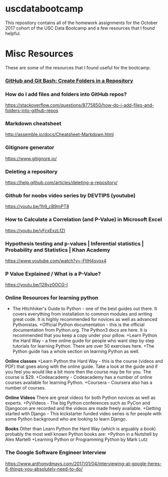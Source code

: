 # uscdatabootcamp

This repository contains all of the homework assignments for the October 2017 cohort of the USC Data Bootcamp and a few resources that I found helpful. 

# Misc Resources  
These are some of the resources that I found useful for the bootcamp.

### [GitHub and Git Bash: Create Folders in a Repository](https://youtu.be/rVNFPj9jtb0)

### How do I add files and folders into GitHub repos?
https://stackoverflow.com/questions/8775850/how-do-i-add-files-and-folders-into-github-repos

### Markdown cheatsheet
http://assemble.io/docs/Cheatsheet-Markdown.html

### Gitignore generator
https://www.gitignore.io/

### Deleting a repository 
https://help.github.com/articles/deleting-a-repository/

### Github for noobs video series by DEVTIPS (youtube)
https://youtu.be/1h9_cB9mPT8

### How to Calculate a Correlation (and P-Value) in Microsoft Excel
https://youtu.be/vFcxExzLfZI

### Hypothesis testing and p-values | Inferential statistics | Probability and Statistics | Khan Academy
https://www.youtube.com/watch?v=-FtlH4svqx4

### P Value Explained / What is a P-Value?
https://youtu.be/128yz0OCG-I

### Online Resources for learning python
+ The Hitchhiker's Guide to Python - one of the best guides out there. It covers everything from installation to common modules and writing great code. It is highly recommended for novices as well as advanced Pythonistas.
+Official Python documentation - this is the official documentation from Python.org. The Python3 docs are here. It is recommended that you keep a copy under your pillow.
+Learn Python the Hard Way - a free online guide for people who want step by step tutorials for learning Python. There are over 50 exercises here.
+The Python guide has a whole section on learning Python as well.

**Online classes**
+Learn Python the Hard Way - this is the course (videos and PDF) that goes along with the online guide. Take a look at the guide and if you feel you would like a bit more then the course may be for you. The course is $29.
+Codeacademy - Codeacademy has a number of online courses available for learning Python.
+Coursera - Coursera also has a number of courses.

**Online Videos**
There are great videos for both Python novices as well as experts.
+PyVideos - The big Python conferences such as PyCon and Djangocon are recorded and the videos are made freely available.
+Getting started with Django - This kickstarter funded video series is for people with some Python background who are looking to learn Django.

**Books**
Other than Learn Python the Hard Way (which is arguably a book) probably the most well known Python books are:
+Python in a Nutshell by Alex Martelli
+Learning Python or Programming Python by Mark Lutz

### The Google Software Engineer Interview
https://www.anthonydmays.com/2017/01/04/interviewing-at-google-heres-6-things-you-absolutely-need-to-do/
